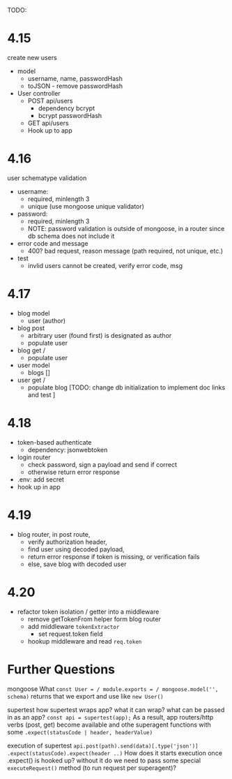TODO:

# 4.15
create new users
  + model
    + username, name, passwordHash
    + toJSON - remove passwordHash
  + User controller
    + POST api/users
      + dependency bcrypt
      + bcrypt passwordHash
    + GET api/users
    + Hook up to app

# 4.16

user schematype validation
  + username:
    + required, minlength 3
    + unique (use mongoose unique validator)
  + password:
    + required, minlength 3
    + NOTE: password validation is outside of mongoose, in a router since db schema does not include it
  + error code and message
    + 400? bad request, reason message (path required, not unique, etc.)
  + test
    + invlid users cannot be created, verify error code, msg

# 4.17

+ blog model
  + user (author)
+ blog post
  + arbitrary user (found first) is designated as author
  + populate user
+ blog get /
  + populate user
+ user model
  + blogs []
+ user get /
  + populate blog
[TODO: change db initialization to implement doc links and test ]

# 4.18

+ token-based authenticate
  + dependency: jsonwebtoken
+ login router
  + check password, sign a payload and send if correct
  + otherwise return error response 
+ .env: add secret
+ hook up in app

# 4.19

+ blog router, in post route, 
  + verify authorization header, 
  + find user using decoded payload,
  + return error response if token is missing, or verification fails
  + else, save blog with decoded user

# 4.20

+ refactor token isolation / getter into a middleware
  + remove getTokenFrom helper form blog router
  + add middleware  `tokenExtractor`
    + set request.token field
  + hookup middleware and read `req.token`

# Further Questions

mongoose
What `const User = / module.exports = / mongoose.model('', schema)` returns that we export and use like `new User()`

supertest
how supertest wraps app? what it can wrap? what can be passed in as an app? 
`const api = supertest(app);`
As a result, app routers/http verbs (post, get) become available and othe superagent functions with some `.expect(statusCode | header, headerValue)`

execution of supertest
`api.post(path).send(data)[.type('json')]
.expect(statusCode).expect(header ..)`
How does it starts execution once .expect() is hooked up? without it do we need to pass some special `executeRequest()` method (to run request per superagent)?


